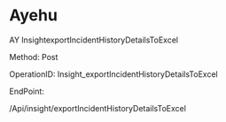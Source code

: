 #     Ayehu


AY InsightexportIncidentHistoryDetailsToExcel

Method: Post

OperationID: Insight_exportIncidentHistoryDetailsToExcel

EndPoint:

/Api/insight/exportIncidentHistoryDetailsToExcel
